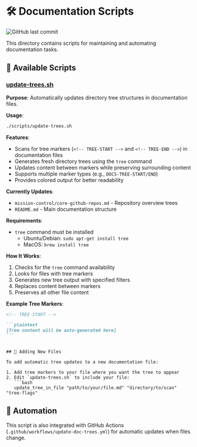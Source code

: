 # 🛠️ Documentation Scripts

![GitHub last commit](https://img.shields.io/github/last-commit/basher83/docs?path=flight-manuals%2Fautomation-scripts%2Fdocumentation%2Fupdate-trees.md)

This directory contains scripts for maintaining and automating documentation tasks.

## 📄 Available Scripts

### [update-trees.sh](https://github.com/basher83/automation-scripts/blob/main/documentation/update-trees.sh)

**Purpose**: Automatically updates directory tree structures in documentation files.

**Usage**:

```bash
./scripts/update-trees.sh
```

**Features**:

- Scans for tree markers (`<!-- TREE-START -->` and `<!-- TREE-END -->`) in documentation files
- Generates fresh directory trees using the `tree` command
- Updates content between markers while preserving surrounding content
- Supports multiple marker types (e.g., `DOCS-TREE-START/END`)
- Provides colored output for better readability

**Currently Updates**:

- `mission-control/core-github-repos.md` - Repository overview trees
- `README.md` - Main documentation structure

**Requirements**:

- `tree` command must be installed
  - Ubuntu/Debian: `sudo apt-get install tree`
  - MacOS: `brew install tree`

**How It Works**:

1. Checks for the `tree` command availability
2. Looks for files with tree markers
3. Generates new tree output with specified filters
4. Replaces content between markers
5. Preserves all other file content

**Example Tree Markers**:

````markdown
<!-- TREE-START -->

```plaintext
[Tree content will be auto-generated here]
```
````

<!-- TREE-END -->

````

## 🔧 Adding New Files

To add automatic tree updates to a new documentation file:

1. Add tree markers to your file where you want the tree to appear
2. Edit `update-trees.sh` to include your file:
   ```bash
   update_tree_in_file "path/to/your/file.md" "directory/to/scan" "tree-flags"
````

## 🤖 Automation

This script is also integrated with GitHub Actions (`.github/workflows/update-doc-trees.yml`) for
automatic updates when files change.
